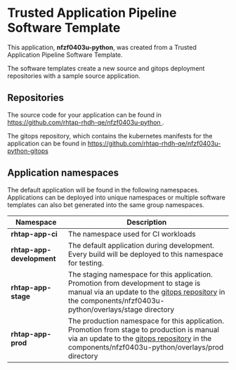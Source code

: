 # Trusted Application Pipeline Software Template

This application, **nfzf0403u-python**, was created from a Trusted Application Pipeline Software Template.

The software templates create a new source and gitops deployment repositories with a sample source application. 

## Repositories

The source code for your application can be found in [https://github.com/rhtap-rhdh-qe/nfzf0403u-python ](https://github.com/rhtap-rhdh-qe/nfzf0403u-python ).
 
The gitops repository, which contains the kubernetes manifests for the application can be found in 
[https://github.com/rhtap-rhdh-qe/nfzf0403u-python-gitops ](https://github.com/rhtap-rhdh-qe/nfzf0403u-python-gitops ) 

## Application namespaces 

The default application will be found in the following namespaces. Applications can be deployed into unique namespaces or multiple software templates can also bet generated into the same group namespaces.  

|  Namespace   |  Description   |  
| -------- | -------- |
| **rhtap-app-ci** | The namespace used for CI workloads |
| **rhtap-app-development** | The default application during development. Every build will be deployed to this namespace for testing. |
| **rhtap-app-stage** | The staging namespace for this application. Promotion from development to stage is manual via an update to the [gitops repository](https://github.com/rhtap-rhdh-qe/nfzf0403u-python-gitops ) in the components/nfzf0403u-python/overlays/stage directory |
| **rhtap-app-prod** | The production namespace for this application. Promotion from stage to production is manual via an update to the [gitops repository](https://github.com/rhtap-rhdh-qe/nfzf0403u-python-gitops ) in the components/nfzf0403u-python/overlays/prod directory |